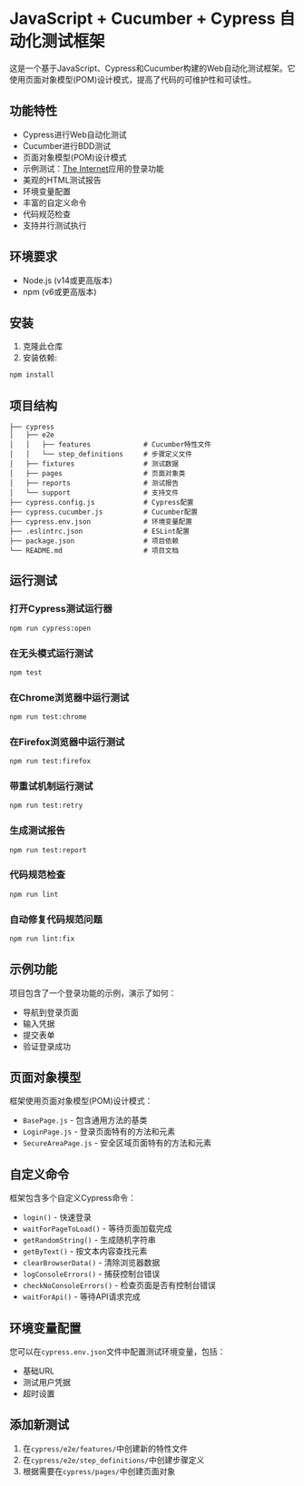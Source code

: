 # JavaScript + Cucumber + Cypress 自动化测试框架

这是一个基于JavaScript、Cypress和Cucumber构建的Web自动化测试框架。它使用页面对象模型(POM)设计模式，提高了代码的可维护性和可读性。

## 功能特性

- Cypress进行Web自动化测试
- Cucumber进行BDD测试
- 页面对象模型(POM)设计模式
- 示例测试：[The Internet](http://the-internet.herokuapp.com/login)应用的登录功能
- 美观的HTML测试报告
- 环境变量配置
- 丰富的自定义命令
- 代码规范检查
- 支持并行测试执行

## 环境要求

- Node.js (v14或更高版本)
- npm (v6或更高版本)

## 安装

1. 克隆此仓库
2. 安装依赖:

```bash
npm install
```

## 项目结构

```
├── cypress
│   ├── e2e
│   │   ├── features             # Cucumber特性文件
│   │   └── step_definitions     # 步骤定义文件
│   ├── fixtures                 # 测试数据
│   ├── pages                    # 页面对象类
│   ├── reports                  # 测试报告
│   └── support                  # 支持文件
├── cypress.config.js            # Cypress配置
├── cypress.cucumber.js          # Cucumber配置
├── cypress.env.json             # 环境变量配置
├── .eslintrc.json               # ESLint配置
├── package.json                 # 项目依赖
└── README.md                    # 项目文档
```

## 运行测试

### 打开Cypress测试运行器

```bash
npm run cypress:open
```

### 在无头模式运行测试

```bash
npm test
```

### 在Chrome浏览器中运行测试

```bash
npm run test:chrome
```

### 在Firefox浏览器中运行测试

```bash
npm run test:firefox
```

### 带重试机制运行测试

```bash
npm run test:retry
```

### 生成测试报告

```bash
npm run test:report
```

### 代码规范检查

```bash
npm run lint
```

### 自动修复代码规范问题

```bash
npm run lint:fix
```

## 示例功能

项目包含了一个登录功能的示例，演示了如何：

- 导航到登录页面
- 输入凭据
- 提交表单
- 验证登录成功

## 页面对象模型

框架使用页面对象模型(POM)设计模式：

- `BasePage.js` - 包含通用方法的基类
- `LoginPage.js` - 登录页面特有的方法和元素
- `SecureAreaPage.js` - 安全区域页面特有的方法和元素

## 自定义命令

框架包含多个自定义Cypress命令：

- `login()` - 快速登录
- `waitForPageToLoad()` - 等待页面加载完成
- `getRandomString()` - 生成随机字符串
- `getByText()` - 按文本内容查找元素
- `clearBrowserData()` - 清除浏览器数据
- `logConsoleErrors()` - 捕获控制台错误
- `checkNoConsoleErrors()` - 检查页面是否有控制台错误
- `waitForApi()` - 等待API请求完成

## 环境变量配置

您可以在`cypress.env.json`文件中配置测试环境变量，包括：

- 基础URL
- 测试用户凭据
- 超时设置

## 添加新测试

1. 在`cypress/e2e/features/`中创建新的特性文件
2. 在`cypress/e2e/step_definitions/`中创建步骤定义
3. 根据需要在`cypress/pages/`中创建页面对象 